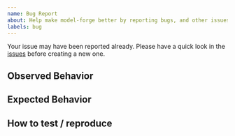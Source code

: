 ```yaml
---
name: Bug Report 
about: Help make model-forge better by reporting bugs, and other issues. 
labels: bug
---
```


Your issue may have been reported already. Please have a quick look in the 
[issues](https://github.com/HelloCuriosity/model-forge/issues) before creating a new
one.

## Observed Behavior

<!-- Add a description of what you observed -->

## Expected Behavior

<!-- Add a description of the expected behavior -->

## How to test / reproduce

<!-- Put clear instructions on how to test. -->
